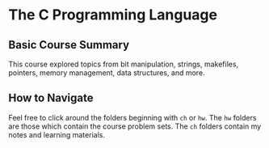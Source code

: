 # The C Programming Language

## Basic Course Summary
This course explored topics from bit manipulation, strings, makefiles, pointers, memory management, data structures, and more.

## How to Navigate
Feel free to click around the folders beginning with `ch` or `hw`. The `hw` folders are those which contain the course problem sets. The `ch` folders contain my notes and learning materials.
